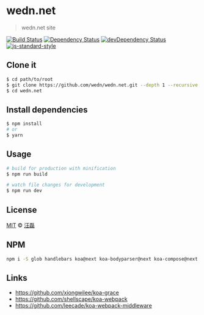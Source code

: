 # wedn.net

> wedn.net site

[![Build Status](https://travis-ci.org/wedn/wedn.net.svg?branch=master)](https://travis-ci.org/wedn/wedn.net)
[![Dependency Status](https://david-dm.org/wedn/wedn.net.svg)](https://david-dm.org/wedn/wedn.net)
[![devDependency Status](https://david-dm.org/wedn/wedn.net/dev-status.svg)](https://david-dm.org/wedn/wedn.net#info=devDependencies)
[![js-standard-style](https://img.shields.io/badge/code%20style-standard-brightgreen.svg)](http://standardjs.com/)

## Clone it

```bash
$ cd path/to/root
$ git clone https://github.com/wedn/wedn.net.git --depth 1 --recursive
$ cd wedn.net
```

## Install dependencies

```bash
$ npm install
# or
$ yarn
```

## Usage

```bash
# build for production with minification
$ npm run build

# watch file changes for development
$ npm run dev
```


## License

[MIT](./LICENSE) &copy; [汪磊](http://github.com/zce)


## NPM 

```bash
npm i -S glob handlebars koa@next koa-bodyparser@next koa-compose@next koa-compress@next koa-convert koa-error koa-json@next koa-logger@next koa-mount@next koa-router@next koa-session koa-static@next koa-views@next lodash.merge
```

## Links

- https://github.com/xiongwilee/koa-grace
- https://github.com/shellscape/koa-webpack
- https://github.com/leecade/koa-webpack-middleware
